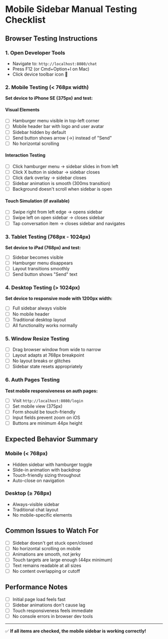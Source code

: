 # Mobile Sidebar Manual Testing Checklist

## Browser Testing Instructions

### 1. Open Developer Tools
- Navigate to: `http://localhost:8080/chat`
- Press F12 (or Cmd+Option+I on Mac)
- Click device toolbar icon 📱

### 2. Mobile Testing (< 768px width)

**Set device to iPhone SE (375px) and test:**

#### Visual Elements
- [ ] Hamburger menu visible in top-left corner
- [ ] Mobile header bar with logo and user avatar
- [ ] Sidebar hidden by default
- [ ] Send button shows arrow (→) instead of "Send"
- [ ] No horizontal scrolling

#### Interaction Testing
- [ ] Click hamburger menu → sidebar slides in from left
- [ ] Click X button in sidebar → sidebar closes
- [ ] Click dark overlay → sidebar closes
- [ ] Sidebar animation is smooth (300ms transition)
- [ ] Background doesn't scroll when sidebar is open

#### Touch Simulation (if available)
- [ ] Swipe right from left edge → opens sidebar
- [ ] Swipe left on open sidebar → closes sidebar
- [ ] Tap conversation item → closes sidebar and navigates

### 3. Tablet Testing (768px - 1024px)

**Set device to iPad (768px) and test:**

- [ ] Sidebar becomes visible
- [ ] Hamburger menu disappears
- [ ] Layout transitions smoothly
- [ ] Send button shows "Send" text

### 4. Desktop Testing (> 1024px)

**Set device to responsive mode with 1200px width:**

- [ ] Full sidebar always visible
- [ ] No mobile header
- [ ] Traditional desktop layout
- [ ] All functionality works normally

### 5. Window Resize Testing

- [ ] Drag browser window from wide to narrow
- [ ] Layout adapts at 768px breakpoint
- [ ] No layout breaks or glitches
- [ ] Sidebar state resets appropriately

### 6. Auth Pages Testing

**Test mobile responsiveness on auth pages:**

- [ ] Visit `http://localhost:8080/login`
- [ ] Set mobile view (375px)
- [ ] Form should be touch-friendly
- [ ] Input fields prevent zoom on iOS
- [ ] Buttons are minimum 44px height

## Expected Behavior Summary

### Mobile (< 768px)
- Hidden sidebar with hamburger toggle
- Slide-in animation with backdrop
- Touch-friendly sizing throughout
- Auto-close on navigation

### Desktop (≥ 768px)  
- Always-visible sidebar
- Traditional chat layout
- No mobile-specific elements

## Common Issues to Watch For

- [ ] Sidebar doesn't get stuck open/closed
- [ ] No horizontal scrolling on mobile
- [ ] Animations are smooth, not jerky
- [ ] Touch targets are large enough (44px minimum)
- [ ] Text remains readable at all sizes
- [ ] No content overlapping or cutoff

## Performance Notes

- [ ] Initial page load feels fast
- [ ] Sidebar animations don't cause lag
- [ ] Touch responsiveness feels immediate
- [ ] No console errors in browser dev tools

---

✅ **If all items are checked, the mobile sidebar is working correctly!**